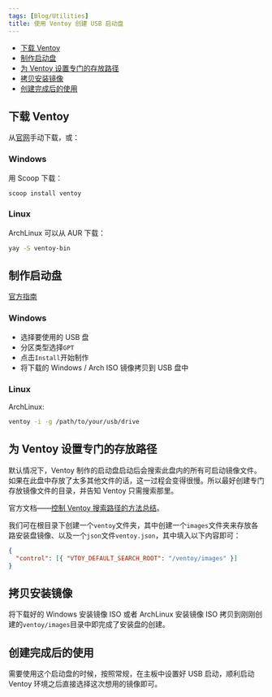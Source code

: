 ```yaml
---
tags: [Blog/Utilities]
title: 使用 Ventoy 创建 USB 启动盘
---
```


- [下载 Ventoy](#下载-ventoy)
- [制作启动盘](#制作启动盘)
- [为 Ventoy 设置专门的存放路径](#为-ventoy-设置专门的存放路径)
- [拷贝安装镜像](#拷贝安装镜像)
- [创建完成后的使用](#创建完成后的使用)

## 下载 Ventoy

从[官网](https://www.ventoy.net)手动下载，或：

### Windows

用 Scoop 下载：

```powershell
scoop install ventoy
```

### Linux

ArchLinux 可以从 AUR 下载：

```bash
yay -S ventoy-bin
```

## 制作启动盘

[官方指南](https://www.ventoy.net/cn/doc_start.html)

### Windows

- 选择要使用的 USB 盘
- 分区类型选择`GPT`
- 点击`Install`开始制作
- 将下载的 Windows / Arch ISO 镜像拷贝到 USB 盘中

### Linux

ArchLinux:

```bash
ventoy -i -g /path/to/your/usb/drive
```

## 为 Ventoy 设置专门的存放路径

默认情况下，Ventoy 制作的启动盘启动后会搜索此盘内的所有可启动镜像文件。如果在此盘中存放了太多其他文件的话，这一过程会变得很慢。所以最好创建专门存放镜像文件的目录，并告知 Ventoy 只需搜索那里。

官方文档——[控制 Ventoy 搜索路径的方法总结](https://www.ventoy.net/cn/doc_search_path.html)。

我们可在根目录下创建一个`ventoy`文件夹，其中创建一个`images`文件夹来存放各路安装盘镜像、以及一个`json`文件`ventoy.json`，其中填入以下内容即可：

```json
{
  "control": [{ "VTOY_DEFAULT_SEARCH_ROOT": "/ventoy/images" }]
}
```

## 拷贝安装镜像

将下载好的 Windows 安装镜像 ISO 或者 ArchLinux 安装镜像 ISO 拷贝到刚刚创建的`ventoy/images`目录中即完成了安装盘的创建。

## 创建完成后的使用

需要使用这个启动盘的时候，按照常规，在主板中设置好 USB 启动，顺利启动 Ventoy 环境之后直接选择这次想用的镜像即可。
